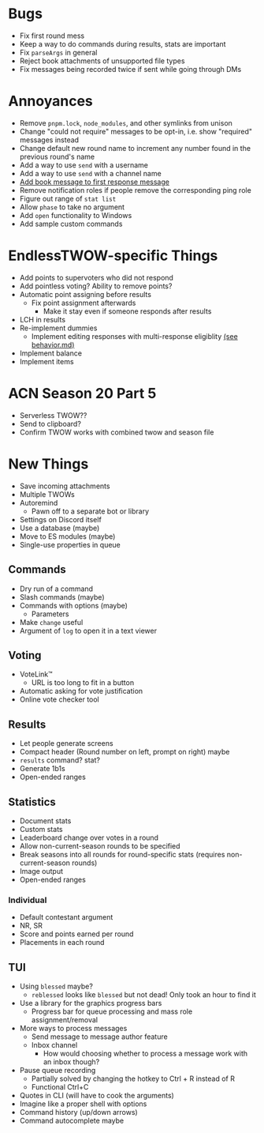 # Bugs
- Fix first round mess
- Keep a way to do commands during results, stats are important
- Fix `parseArgs` in general
- Reject book attachments of unsupported file types
- Fix messages being recorded twice if sent while going through DMs

# Annoyances
- Remove `pnpm.lock`, `node_modules`, and other symlinks from unison
- Change "could not require" messages to be opt-in, i.e. show "required" messages instead
- Change default new round name to increment any number found in the previous round's name
- Add a way to use `send` with a username
- Add a way to use `send` with a channel name
- [Add book message to first response message](behavior.md#first-response-message)
- Remove notification roles if people remove the corresponding ping role
- Figure out range of `stat list`
- Allow `phase` to take no argument
- Add `open` functionality to Windows
- Add sample custom commands

# EndlessTWOW-specific Things
- Add points to supervoters who did not respond
- Add pointless voting? Ability to remove points?
- Automatic point assigning before results
	- Fix point assignment afterwards
		- Make it stay even if someone responds after results
- LCH in results
- Re-implement dummies
	- Implement editing responses with multi-response eligiblity [(see behavior.md)](behavior.md#editing-behavior)
- Implement balance
- Implement items

# ACN Season 20 Part 5
- Serverless TWOW??
- Send to clipboard?
- Confirm TWOW works with combined twow and season file

# New Things
- Save incoming attachments
- Multiple TWOWs
- Autoremind
	- Pawn off to a separate bot or library
- Settings on Discord itself
- Use a database (maybe)
- Move to ES modules (maybe)
- Single-use properties in queue

## Commands
- Dry run of a command
- Slash commands (maybe)
- Commands with options (maybe)
	- Parameters
- Make `change` useful
- Argument of `log` to open it in a text viewer

## Voting
- VoteLink™
	- URL is too long to fit in a button
- Automatic asking for vote justification
- Online vote checker tool

## Results
- Let people generate screens
- Compact header (Round number on left, prompt on right) maybe
- `results` command? stat?
- Generate 1b1s
- Open-ended ranges

## Statistics
- Document stats
- Custom stats
- Leaderboard change over votes in a round
- Allow non-current-season rounds to be specified
- Break seasons into all rounds for round-specific stats (requires non-current-season rounds)
- Image output
- Open-ended ranges

### Individual
- Default contestant argument
- NR, SR
- Score and points earned per round
- Placements in each round

## TUI
- Using `blessed` maybe?
	- `reblessed` looks like `blessed` but not dead! Only took an hour to find it
- Use a library for the graphics progress bars
	- Progress bar for queue processing and mass role assignment/removal
- More ways to process messages
	- Send message to message author feature
	- Inbox channel
		- How would choosing whether to process a message work with an inbox though?
- Pause queue recording
	- Partially solved by changing the hotkey to Ctrl + R instead of R
	- Functional Ctrl+C
- Quotes in CLI (will have to cook the arguments)
- Imagine like a proper shell with options
- Command history (up/down arrows)
- Command autocomplete maybe